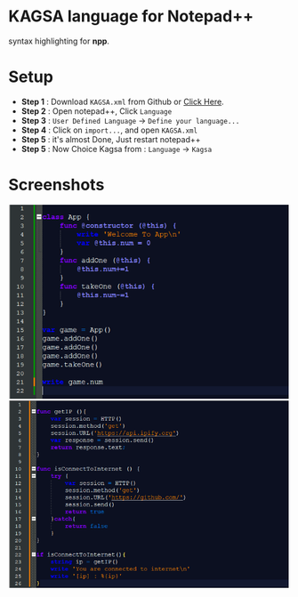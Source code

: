 # KAGSA language for Notepad++
syntax highlighting for **npp**.

# Setup
- **Step 1** : Download `KAGSA.xml` from Github or [Click Here](https://github.com/kagsa/kagsa-npp/archive/refs/heads/main.zip).
- **Step 2** : Open notepad++, Click `Language`
- **Step 3** : `User Defined Language` -> `Define your language...`
- **Step 4** : Click on `import...`, and open `KAGSA.xml`
- **Step 5** : it's almost Done, Just restart notepad++
- **Step 5** : Now Choice Kagsa from : `Language` -> `Kagsa`

# Screenshots
![](https://raw.githubusercontent.com/kagsa/kagsa-npp/main/screenshot.png)
![](https://raw.githubusercontent.com/kagsa/kagsa-npp/main/screenshot1.png)
